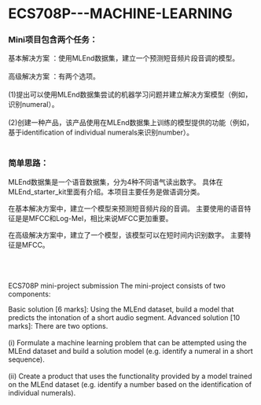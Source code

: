 # ECS708P---MACHINE-LEARNING

### Mini项目包含两个任务：

基本解决方案 ：使用MLEnd数据集，建立一个预测短音频片段音调的模型。<br><br>
高级解决方案 ：有两个选项。 <br><br>
(1)提出可以使用MLEnd数据集尝试的机器学习问题并建立解决方案模型（例如，识别numeral）。<br><br>
(2)创建一种产品，该产品使用在MLEnd数据集上训练的模型提供的功能（例如，基于identification of individual numerals来识别number）。<br><br>

### 简单思路：

MLEnd数据集是一个语音数据集，分为4种不同语气读出数字。 具体在MLEnd_starter_kit里面有介绍。本项目主要任务是做语调分类。

在基本解决方案中，建立一个模型来预测短音频片段的音调。 主要使用的语音特征是是MFCC和Log-Mel，相比来说MFCC更加重要。

在高级解决方案中，建立了一个模型，该模型可以在短时间内识别数字。 主要特征是MFCC。

<br><br><br>
ECS708P mini-project submission
The mini-project consists of two components:

Basic solution [6 marks]: Using the MLEnd dataset, build a model that predicts the intonation of a short audio segment.
Advanced solution [10 marks]: There are two options. <br><br>
(i) Formulate a machine learning problem that can be attempted using the MLEnd dataset and build a solution model (e.g. identify a numeral in a short sequence). <br><br>
(ii) Create a product that uses the functionality provided by a model trained on the MLEnd dataset (e.g. identify a number based on the identification of individual numerals).
